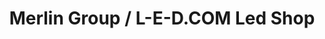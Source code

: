 ---
title: "Merlin Group / L-E-D.COM Led Shop"
url: /lans/merlin-group-l-e-d-com-led-shop/
shop: Baumarkt
---